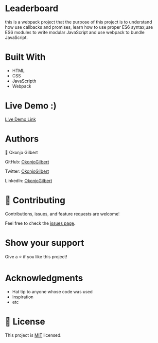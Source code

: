 # Leaderboard

this is a webpack project that the purpose of this project is to understand how use callbacks and promises,
learn how to use proper ES6 syntax,use ES6 modules to write modular JavaScript and use webpack to bundle JavaScript.
# Built With
- HTML
- CSS
- JavaScripth
- Webpack


# Live Demo :)


[Live Demo Link](https://opondog.github.io/Leaderboard/dist/)

# Authors

👤 Okonjo Gilbert

GitHub: [OkonjoGilbert](https://github.com/OpondoG)

Twitter: [OkonjoGilbert](https://twitter.com/_OpondoG)

LinkedIn: [OkonjoGilbert](https://www.linkedin.com/in/gilbert-okonjo-2081331b9/)

# 🤝 Contributing
Contributions, issues, and feature requests are welcome!

Feel free to check the [issues page](https://github.com/OpondoG/Leaderboard/issues).

# Show your support
Give a ⭐️ if you like this project!

# Acknowledgments
- Hat tip to anyone whose code was used
- Inspiration
- etc
# 📝 License
This project is [MIT](https://github.com/OpondoG/Leaderboard/blob/stup/MIT.md) licensed.